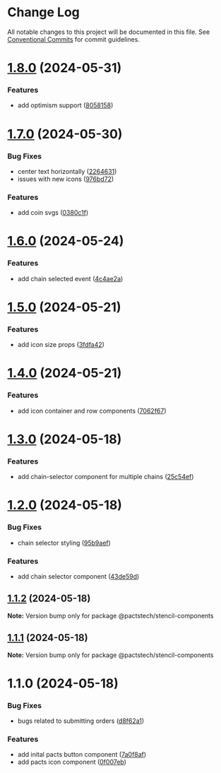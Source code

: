 # Change Log

All notable changes to this project will be documented in this file.
See [Conventional Commits](https://conventionalcommits.org) for commit guidelines.

# [1.8.0](https://github.com/ionic-team/stencil-component-starter/compare/v1.7.0...v1.8.0) (2024-05-31)


### Features

* add optimism support ([8058158](https://github.com/ionic-team/stencil-component-starter/commit/805815884bdb01b746c66cbb3084ef3a0670f0e0))





# [1.7.0](https://github.com/ionic-team/stencil-component-starter/compare/v1.6.0...v1.7.0) (2024-05-30)


### Bug Fixes

* center text horizontally ([2264631](https://github.com/ionic-team/stencil-component-starter/commit/2264631787948aa34f566583be17f54a032a0919))
* issues with new icons ([976bd72](https://github.com/ionic-team/stencil-component-starter/commit/976bd727d631ea3f79d0e3ccc72848992d7c96d5))


### Features

* add coin svgs ([0380c1f](https://github.com/ionic-team/stencil-component-starter/commit/0380c1f0c96a03bb48d1bda429341339435b8250))





# [1.6.0](https://github.com/ionic-team/stencil-component-starter/compare/v1.5.0...v1.6.0) (2024-05-24)


### Features

* add chain selected event ([4c4ae2a](https://github.com/ionic-team/stencil-component-starter/commit/4c4ae2a07c837d1429ef1415df1a416f9ad5e5a0))





# [1.5.0](https://github.com/ionic-team/stencil-component-starter/compare/v1.4.0...v1.5.0) (2024-05-21)


### Features

* add icon size props ([3fdfa42](https://github.com/ionic-team/stencil-component-starter/commit/3fdfa42cec46e5920e568474d653969a94ac0dd4))





# [1.4.0](https://github.com/ionic-team/stencil-component-starter/compare/v1.3.0...v1.4.0) (2024-05-21)


### Features

* add icon container and row components ([7062f67](https://github.com/ionic-team/stencil-component-starter/commit/7062f6715471493f66ebbcedd187a8e46ddd1035))





# [1.3.0](https://github.com/ionic-team/stencil-component-starter/compare/v1.2.0...v1.3.0) (2024-05-18)


### Features

* add chain-selector component for multiple chains ([25c54ef](https://github.com/ionic-team/stencil-component-starter/commit/25c54efb83ed17e7ab90cdc0278e38c940c89ed6))





# [1.2.0](https://github.com/ionic-team/stencil-component-starter/compare/v1.1.2...v1.2.0) (2024-05-18)


### Bug Fixes

* chain selector styling ([95b9aef](https://github.com/ionic-team/stencil-component-starter/commit/95b9aef5df700cc9db8c207cdd6c0b27f694b3e0))


### Features

* add chain selector component ([43de59d](https://github.com/ionic-team/stencil-component-starter/commit/43de59d0c166733ce642537b88ad10835a970c1c))





## [1.1.2](https://github.com/ionic-team/stencil-component-starter/compare/v1.1.1...v1.1.2) (2024-05-18)

**Note:** Version bump only for package @pactstech/stencil-components





## [1.1.1](https://github.com/ionic-team/stencil-component-starter/compare/v1.1.0...v1.1.1) (2024-05-18)

**Note:** Version bump only for package @pactstech/stencil-components





# 1.1.0 (2024-05-18)


### Bug Fixes

* bugs related to submitting orders ([d8f62a1](https://github.com/ionic-team/stencil-component-starter/commit/d8f62a1d621f774e5972ccf4ef59f79dd65d0338))


### Features

* add inital pacts button component ([7a0f8af](https://github.com/ionic-team/stencil-component-starter/commit/7a0f8af0e58d65d05ab766e27a7c433033c053ed))
* add pacts icon component ([0f007eb](https://github.com/ionic-team/stencil-component-starter/commit/0f007eb4a3a4ee30330d8ac90e2abe6bf014f5e5))
